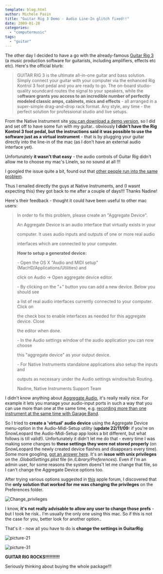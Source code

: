 ```yaml
---
template: blog.html
author: Michele Pasin
title: "Guitar Rig 3 Demo - Audio Line-In glitch fixed!!"
date: 2009-01-28
categories: 
  - "computermusic"
tags: 
  - "guitar"
---
```


The other day I decided to have a go with the already-famous [Guitar Rig 3](http://www.native-instruments.com/index.php?id=guitarrig3) (a music production software for guitarists, including amplifiers, effects etc etc). Here's the official blurb:

> GUITAR RIG 3 is the ultimate all-in-one guitar and bass solution. Simply connect your guitar with your computer via the enhanced Rig Kontrol 3 foot pedal and you are ready to go. The on-board studio-quality soundcard routes the signal to your speakers, while the s**oftware grants you access to an incredible number of perfectly modeled classic amps, cabinets, mics and effects** - all arranged in a super-simple drag-and-drop rack format. Any style, any time - the perfect solution for professional studio and live setups.

From the Native Instrument site [you can download a demo version](http://www.native-instruments.com/index.php?id=gr3demo&L=1&ftu=da112cc2d395eae), so I did and set off to have some fun with my guitar.. obviously **I didn't have the Rig Kontrol 3 foot pedal, but the instructions said it was possible to use the software just as a virtual instrument** - that is by plugging your guitar directly into the line-in of the mac (as I don't have an external audio interface yet).

Unfortunately **it wasn't that easy** - the audio controls of Guitar Rig didn't allow me to choose my mac's LineIn, so no sound at all !!!

I googled the issue quite a bit, found out that [other people run into the same problem](http://media.locals.ca/localsconf/viewtopic.php?f=1&t=142965).

Thus I emailed directly the guys at Native Instruments, and (I wasnt expecting this) they got back to me after a couple of days!!! Thanks Nadine!

Here's their feedback - thought it could have been useful to other mac users:

> In order to fix this problem, please create an "Aggregate Device".
> 
> An Aggregate Device is an audio interface that virtually exists in your
> 
> computer. It uses audio inputs and outputs of one or more real audio
> 
> interfaces which are connected to your computer.
> 
> **How to setup a generated device:**
> 
> \- Open the OS X "Audio and MIDI setup" (MacHD/Applications/Utilities) and
> 
> click on Audio -> Open aggregate device editor.
> 
> \- By clicking on the "+" button you can add a new device. Below you should see
> 
> a list of real audio interfaces currently connected to your computer. Click on
> 
> the check box to enable interfaces as needed for this aggregate device. Close
> 
> the editor when done.
> 
> \- In the Audio settings window of the audio application you can now choose
> 
> this "aggregate device" as your output device.
> 
> \- For Native Instruments standalone applications also setup the inputs and
> 
> outputs as necessary under the Audio settings window/tab Routing.
> 
> Nadine, Native Instruments Support Team

I didn't know anything about [Aggregate Audio](http://www.apple.com/pro/techniques/aggregateaudio/), it's really really nice. For example it lets you manage your audio-input ports in such a way that you can use more than one at the same time, e.g. [recording more than one instrument at the same time with Garage Band](http://www.thegaragedoor.com/tutorials/agg.html).

So I tried to **create a 'virtual' audio device** using the Aggregate Device menu-option in the Audio-Midi-Setup utility (**update 22/11/09:** if you're on SnowLeopard the Audio-Midi-Setup app looks a bit different, but what follows is till valid!). Unfortunately it didn't let me do that - every time I was making some changes to **these settings they were not stored properly** (on SnowLeopard the newly created device flashes and disappears every time). Some more googling, [got an answer here](http://discussions.apple.com/static/discussionsbacksoon.html?messageID=8223201). It's an **issue with unix privileges** on the _.GlobalSettings.plist_ file (in _/Library/Preferences_). Even if I'm an admin user, for some reasons the system doens't let me change that file, so I can't change the Aggregate Device options too.

After trying various options suggested in [this](http://discussions.apple.com/static/discussionsbacksoon.html?messageID=8223201) apple forum, I discovered that the **only solution that worked for me was changing the privileges** on the Preferences folder.

![Change_privileges](/img/picture-11.png "Change_privileges")

I know, **it's not really advisable to allow any user to change those prefs** - but I took he risk.. I'm usually the only one using this mac. So if this is not the case for you, better look for another option..

That's it - now all you have to do is **change the settings in GuitarRig**:

![picture-21](/img/picture-21.png "picture-21")

![picture-31](/img/picture-31.png "picture-31")

**GUITAR RIG ROCKS!!!!!!!!!!**

Seriously thinking about buying the whole package!!!
